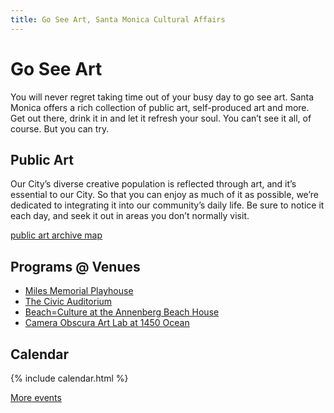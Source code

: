 ```yaml
---
title: Go See Art, Santa Monica Cultural Affairs
---
```


Go See Art
==========

You will never regret taking time out of your busy day to go see art. Santa Monica offers a rich collection of public art, self-produced art and more. Get out there, drink it in and let it refresh your soul. You can’t see it all, of course. But you can try.

Public Art
----------

Our City’s diverse creative population is reflected through art, and it’s essential to our City. So that you can enjoy as much of it as possible, we’re dedicated to integrating it into our community’s daily life. Be sure to notice it each day, and seek it out in areas you don’t normally visit.

[public art archive map](http://www.publicartarchive.org/santamonica)

Programs @ Venues
-----------------

* [Miles Memorial Playhouse](/miles-playhouse/)
* [The Civic Auditorium](/civic-auditorium/)
* [Beach=Culture at the Annenberg Beach House](/annenberg-beach-house/)
* [Camera Obscura Art Lab at 1450 Ocean](/camera-obscura-art-lab/)

Calendar
--------

{% include calendar.html %}

[More events](https://www.santamonica.gov/events)

